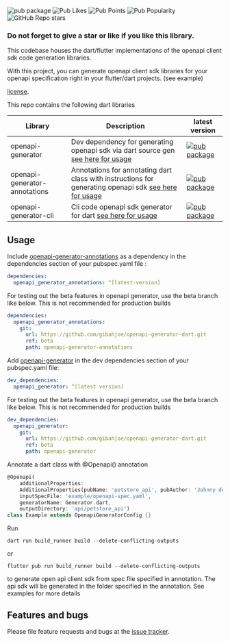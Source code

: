 ![pub package](https://img.shields.io/pub/v/openapi_generator.svg) ![Pub Likes](https://img.shields.io/pub/likes/openapi_generator?) ![Pub Points](https://img.shields.io/pub/points/openapi_generator) ![Pub Popularity](https://img.shields.io/pub/popularity/openapi_generator) ![GitHub Repo stars](https://img.shields.io/github/stars/gibahjoe/openapi-generator-dart)

### Do not forget to give a star or like if you like this library.

This codebase houses the dart/flutter implementations of the openapi client sdk code generation libraries.

With this project, you can generate openapi client sdk libraries for your openapi specification right in your
flutter/dart projects. (see example)

[license](https://github.com/gibahjoe/openapi-generator-dart/blob/master/openapi-generator-annotations/LICENSE).

This repo contains the following dart libraries

| Library                       | Description                                                                                                                                                     | latest version                                                                                                               |
|-------------------------------|-----------------------------------------------------------------------------------------------------------------------------------------------------------------|------------------------------------------------------------------------------------------------------------------------------|
| openapi-generator             | Dev dependency for generating openapi sdk via dart source gen [see here for usage](https://pub.dev/packages/openapi_generator)                                  | [![pub package](https://img.shields.io/pub/v/openapi_generator.svg)](https://pub.dev/packages/openapi_generator)             |
| openapi-generator-annotations | Annotations for annotating dart class with instructions for generating openapi sdk [see here for usage](https://pub.dev/packages/openapi_generator_annotations) | [![pub package](https://img.shields.io/pub/v/openapi_generator_annotations.svg)](https://pub.dev/packages/openapi_generator) |
| openapi-generator-cli         | Cli code openapi sdk generator for dart [see here for usage](https://pub.dev/packages/openapi_generator_cli)                                                    | [![pub package](https://img.shields.io/pub/v/openapi_generator_cli.svg)](https://pub.dev/packages/openapi_generator_cli)     |



## Usage

Include [openapi-generator-annotations](https://pub.dev/packages/openapi_generator_annotations) as a dependency in the dependencies section of your pubspec.yaml file :

```yaml
dependencies:
  openapi_generator_annotations: ^[latest-version]
```
For testing out the beta features in openapi generator, use the beta branch like below. This is not recommended for production builds
```yaml
dependencies:
  openapi_generator_annotations: 
    git:
      url: https://github.com/gibahjoe/openapi-generator-dart.git
      ref: beta
      path: openapi-generator-annotations
```


Add [openapi-generator](https://pub.dev/packages/openapi_generator) in the dev dependencies section of your pubspec.yaml file:

```yaml
dev_dependencies:
  openapi_generator: ^[latest version]
```
For testing out the beta features in openapi generator, use the beta branch like below. This is not recommended for production builds
```yaml
dev_dependencies:
  openapi_generator: 
    git:
      url: https://github.com/gibahjoe/openapi-generator-dart.git
      ref: beta
      path: openapi-generator
```

Annotate a dart class with @Openapi() annotation

```dart
@Openapi(
    additionalProperties:
    AdditionalProperties(pubName: 'petstore_api', pubAuthor: 'Johnny dep'),
    inputSpecFile: 'example/openapi-spec.yaml',
    generatorName: Generator.dart,
    outputDirectory: 'api/petstore_api')
class Example extends OpenapiGeneratorConfig {}
```

Run 
```shell
dart run build_runner build --delete-conflicting-outputs
```
or
```shell
flutter pub run build_runner build --delete-conflicting-outputs
```
to generate open api client sdk from spec file specified in annotation. 
The api sdk will be generated in the folder specified in the annotation. See examples for more details



## Features and bugs

Please file feature requests and bugs at the [issue tracker][tracker].

[tracker]: https://github.com/gibahjoe/openapi-generator-dart/issues
